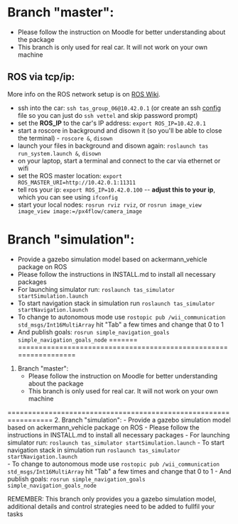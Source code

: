 # Branch "master":
 - Please follow the instruction on Moodle for better understanding about the package
 - This branch is only used for real car. It will not work on your own machine

## ROS via tcp/ip:
More info on the ROS network setup is on [ROS Wiki](http://wiki.ros.org/ROS/NetworkSetup).

 * ssh into the car: `ssh tas_group_06@10.42.0.1` (or create an ssh [config](http://nerderati.com/2011/03/17/simplify-your-life-with-an-ssh-config-file/) file so you can just do `ssh vettel` and skip password prompt)
 * set the **ROS_IP** to the car's IP address: `export ROS_IP=10.42.0.1`
 * start a roscore in background and disown it (so you'll be able to close the terminal) - `roscore &`, `disown`
 * launch your files in background and disown again: `roslaunch tas run_system.launch &`, `disown`
 * on your laptop, start a terminal and connect to the car via ethernet or wifi
 * set the ROS master location: `export ROS_MASTER_URI=http://10.42.0.1:11311`
 * tell ros your ip: `export ROS_IP=10.42.0.100` -- **adjust this to your ip**, which you can see using `ifconfig`
 * start your local nodes: `rosrun rviz rviz`, or `rosrun image_view image_view image:=/px4flow/camera_image`

# Branch "simulation":
 - Provide a gazebo simulation model based on ackermann_vehicle package on ROS
 - Please follow the instructions in INSTALL.md to install all necessary packages
 - For launching simulator run:
	`roslaunch tas_simulator startSimulation.launch`
 - To start navigation stack in simulation run
	`roslaunch tas_simulator startNavigation.launch`	
 - To change to autonomous mode use
	`rostopic pub /wii_communication std_msgs/Int16MultiArray`
hit "Tab" a few times and change that 0 to 1
 - And publish goals:
	`rosrun simple_navigation_goals simple_navigation_goals_node` 
=======
=================================================================

1. Branch "master":
	- Please follow the instruction on Moodle for better understanding about the package
	- This branch is only used for real car. It will not work on your own machine

=================================================================
2. Branch "simulation":
	- Provide a gazebo simulation model based on ackermann_vehicle package on ROS
	- Please follow the instructions in INSTALL.md to install all necessary packages
	- For launching simulator run:
		`roslaunch tas_simulator startSimulation.launch`
	- To start navigation stack in simulation run
		`roslaunch tas_simulator startNavigation.launch`	
	- To change to autonomous mode use
		`rostopic pub /wii_communication std_msgs/Int16MultiArray`
	hit "Tab" a few times and change that 0 to 1
	- And publish goals:
		`rosrun simple_navigation_goals simple_navigation_goals_node` 

   REMEMBER: This branch only provides you a gazebo simulation model, additional details and control strategies need to be added to fullfil your tasks
			

